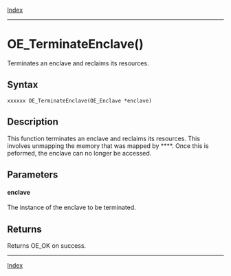 [Index](index.md)

---
# OE_TerminateEnclave()

Terminates an enclave and reclaims its resources.

## Syntax

    xxxxxx OE_TerminateEnclave(OE_Enclave *enclave)
## Description 

This function terminates an enclave and reclaims its resources. This involves unmapping the memory that was mapped by ****. Once this is peformed, the enclave can no longer be accessed.



## Parameters

#### enclave

The instance of the enclave to be terminated.

## Returns

Returns OE_OK on success.

---
[Index](index.md)

